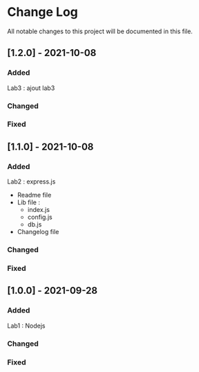 # Change Log
All notable changes to this project will be documented in this file.
 
 
## [1.2.0] - 2021-10-08
 
### Added
 
  Lab3 : ajout lab3

### Changed
  
 
### Fixed


## [1.1.0] - 2021-10-08
 
### Added
 
  Lab2 : express.js
  * Readme file
  * Lib file :
    - index.js  
    - config.js
    - db.js
  * Changelog file

### Changed
  
 
### Fixed
 
 
## [1.0.0] - 2021-09-28
 
### Added
   
  Lab1 : Nodejs

### Changed
 
### Fixed